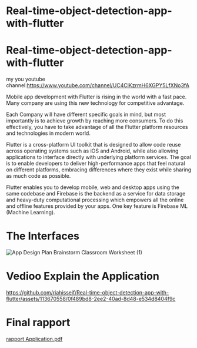# Real-time-object-detection-app-with-flutter


# Real-time-object-detection-app-with-flutter
my you youtube channel:https://www.youtube.com/channel/UC4ClKzrmH6XGPY5LfXNo3fA

Mobile app development with Flutter is rising in the world with a fast pace. Many  company are using this new technology for competitive advantage.

Each Company will have different specific goals in mind, but most importantly is to achieve growth by reaching more consumers. To do this effectively, you have to take advantage of all the Flutter platform resources and technologies in modern world.

Flutter is a cross-platform UI toolkit that is designed to allow code reuse across operating systems such as iOS and Android, while also allowing applications to interface directly with underlying platform services. The goal is to enable developers to deliver high-performance apps that feel natural on different platforms, embracing differences where they exist while sharing as much code as possible.

Flutter enables you to develop mobile, web and desktop apps using the same codebase and Firebase is the backend as a service for data storage and heavy-duty computational processing which empowers all the online and offline features provided by your apps. One key feature is Firebase ML (Machine Learning).

# The Interfaces
![App Design Plan Brainstorm Classroom Worksheet (1)](https://github.com/riahisseif/Real-time-object-detection-app-with-flutter/assets/113670558/36579731-3023-4050-8b9e-55f163192665)

# Vedioo Explain the Application
https://github.com/riahisseif/Real-time-object-detection-app-with-flutter/assets/113670558/0f489bd8-2ee2-40ad-8d48-e534d8404f9c

# Final rapport
[rapport Application.pdf](https://github.com/riahisseif/Real-time-object-detection-app-with-flutter/files/15291455/rapport.Application.pdf)
